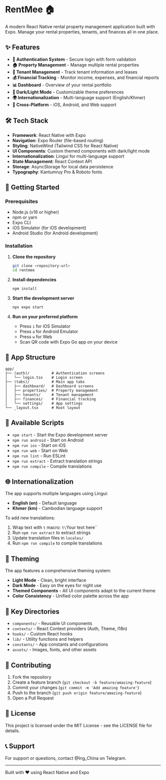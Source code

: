 # RentMee 🏠

A modern React Native rental property management application built with Expo. Manage your rental properties, tenants, and finances all in one place.

## ✨ Features

- **🔐 Authentication System** - Secure login with form validation
- **🏠 Property Management** - Manage multiple rental properties
- **👥 Tenant Management** - Track tenant information and leases
- **💰 Financial Tracking** - Monitor income, expenses, and financial reports
- **📊 Dashboard** - Overview of your rental portfolio
- **🌙 Dark/Light Mode** - Customizable theme preferences
- **🌍 Internationalization** - Multi-language support (English/Khmer)
- **📱 Cross-Platform** - iOS, Android, and Web support

## 🛠 Tech Stack

- **Framework**: React Native with Expo
- **Navigation**: Expo Router (file-based routing)
- **Styling**: NativeWind (Tailwind CSS for React Native)
- **UI Components**: Custom themed components with dark/light mode
- **Internationalization**: Lingui for multi-language support
- **State Management**: React Context API
- **Storage**: AsyncStorage for local data persistence
- **Typography**: Kantumruy Pro & Roboto fonts

## 🚀 Getting Started

### Prerequisites

- Node.js (v16 or higher)
- npm or yarn
- Expo CLI
- iOS Simulator (for iOS development)
- Android Studio (for Android development)

### Installation

1. **Clone the repository**

   ```bash
   git clone <repository-url>
   cd rentmee
   ```

2. **Install dependencies**

   ```bash
   npm install
   ```

3. **Start the development server**

   ```bash
   npx expo start
   ```

4. **Run on your preferred platform**
   - Press `i` for iOS Simulator
   - Press `a` for Android Emulator
   - Press `w` for Web
   - Scan QR code with Expo Go app on your device

## 📱 App Structure

```
app/
├── (auth)/          # Authentication screens
│   └── login.tsx    # Login screen
├── (tabs)/          # Main app tabs
│   ├── dashboard/   # Dashboard screens
│   ├── properties/  # Property management
│   ├── tenants/     # Tenant management
│   ├── finances/    # Financial tracking
│   └── settings/    # App settings
└── _layout.tsx      # Root layout
```

## 🔧 Available Scripts

- `npm start` - Start the Expo development server
- `npm run android` - Start on Android
- `npm run ios` - Start on iOS
- `npm run web` - Start on Web
- `npm run lint` - Run ESLint
- `npm run extract` - Extract translation strings
- `npm run compile` - Compile translations

## 🌐 Internationalization

The app supports multiple languages using Lingui:

- **English (en)** - Default language
- **Khmer (km)** - Cambodian language support

To add new translations:

1. Wrap text with `t` macro: `t\`Your text here\``
2. Run `npm run extract` to extract strings
3. Update translation files in `locales/`
4. Run `npm run compile` to compile translations

## 🎨 Theming

The app features a comprehensive theming system:

- **Light Mode** - Clean, bright interface
- **Dark Mode** - Easy on the eyes for night use
- **Themed Components** - All UI components adapt to the current theme
- **Color Consistency** - Unified color palette across the app

## 📂 Key Directories

- `components/` - Reusable UI components
- `contexts/` - React Context providers (Auth, Theme, I18n)
- `hooks/` - Custom React hooks
- `lib/` - Utility functions and helpers
- `constants/` - App constants and configurations
- `assets/` - Images, fonts, and other assets

## 🤝 Contributing

1. Fork the repository
2. Create a feature branch (`git checkout -b feature/amazing-feature`)
3. Commit your changes (`git commit -m 'Add amazing feature'`)
4. Push to the branch (`git push origin feature/amazing-feature`)
5. Open a Pull Request

## 📄 License

This project is licensed under the MIT License - see the LICENSE file for details.

## 📞 Support

For support or questions, contact @Ing_China on Telegram.

---

Built with ❤️ using React Native and Expo

